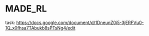 # MADE_RL
task: https://docs.google.com/document/d/1DneunZ0i5-3jERFVu0-1Q_x0fhsa7TAbukb8sPTsNg4/edit
